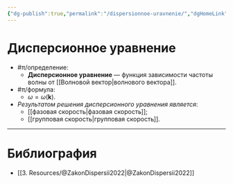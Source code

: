 ```yaml
---
{"dg-publish":true,"permalink":"/dispersionnoe-uravnenie/","dgHomeLink":true,"dgPassFrontmatter":false,"dgShowLocalGraph":true,"dgShowBacklinks":true}
---
```



# Дисперсионное уравнение

- #π/определение:
	- **Дисперсионное уравнение** — функция зависимости частоты волны от [[Волновой вектор|волнового вектора]].
- #π/формула:
	- $\omega=\omega(\mathbf{k})$.
- *Результатом решения дисперсионного уравнения является*:
	- [[фазовая скорость|фазовая скорость]];
	- [[групповая скорость|групповая скорость]].

---

# Библиография

- [[3. Resources/@ZakonDispersii2022|@ZakonDispersii2022]]
